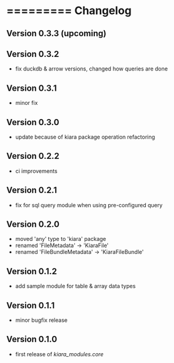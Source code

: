 =========
Changelog
=========

## Version 0.3.3 (upcoming)

## Version 0.3.2

- fix duckdb & arrow versions, changed how queries are done

## Version 0.3.1

- minor fix

## Version 0.3.0

- update because of kiara package operation refactoring

## Version 0.2.2

- ci improvements

## Version 0.2.1

- fix for sql query module when using pre-configured query

## Version 0.2.0

- moved 'any' type to 'kiara' package
- renamed 'FileMetadata' -> 'KiaraFile'
- renamed 'FileBundleMetadata' -> 'KiaraFileBundle'

## Version 0.1.2

- add sample module for table & array data types

## Version 0.1.1

- minor bugfix release

## Version 0.1.0

- first release of *kiara_modules.core*
